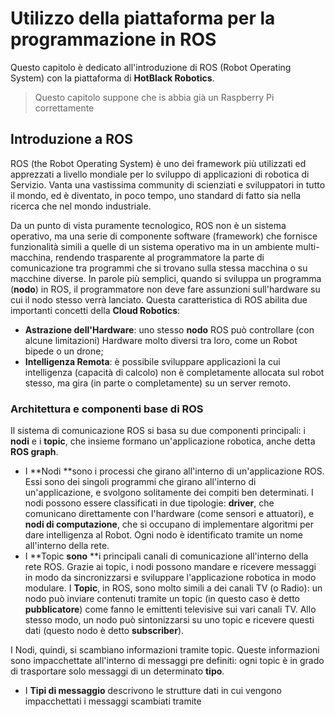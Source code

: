 # Utilizzo della piattaforma per la programmazione in ROS

Questo capitolo è dedicato all'introduzione di ROS \(Robot Operating System\) con la piattaforma di **HotBlack Robotics**.

> Questo capitolo suppone che is abbia già un Raspberry Pi correttamente

## Introduzione a ROS

ROS \(the Robot Operating System\) è uno dei framework più utilizzati ed apprezzati a livello mondiale per lo sviluppo di applicazioni di robotica di Servizio. Vanta una vastissima community di scienziati e sviluppatori in tutto il mondo, ed è diventato, in poco tempo, uno standard di fatto sia nella ricerca che nel mondo industriale.

Da un punto di vista puramente tecnologico, ROS non è un sistema operativo, ma una serie di componente software \(framework\) che fornisce funzionalità simili a quelle di un sistema operativo ma in un ambiente multi-macchina, rendendo trasparente al programmatore la parte di comunicazione tra programmi che si trovano sulla stessa macchina o su macchine diverse. In parole più semplici, quando si sviluppa un programma \(**nodo**\) in ROS, il programmatore non deve fare assunzioni sull'hardware su cui il nodo stesso verrà lanciato. Questa caratteristica di ROS abilita due importanti concetti della **Cloud Robotics**:

* **Astrazione dell'Hardware**: uno stesso **nodo** ROS può controllare \(con alcune limitazioni\) Hardware molto diversi tra loro, come un Robot bipede o un drone;
* **Intelligenza Remota**: è possibile sviluppare applicazioni la cui intelligenza \(capacità di calcolo\) non è completamente allocata sul robot stesso, ma gira \(in parte o completamente\) su un server remoto.

### Architettura e componenti base di ROS

Il sistema di comunicazione ROS si basa su due componenti principali: i **nodi** e i **topic**, che insieme formano un'applicazione robotica, anche detta **ROS graph**.

* I **Nodi **sono i processi che girano all'interno di un'applicazione ROS. Essi sono dei singoli programmi che girano all'interno di un'applicazione, e svolgono solitamente dei compiti ben determinati. I nodi possono essere classificati in due tipologie: **driver**, che comunicano direttamente con l'hardware \(come sensori e attuatori\), e **nodi di computazione**, che si occupano di implementare algoritmi per dare intelligenza al Robot. Ogni nodo è identificato tramite un nome all'interno della rete.
* I **Topic **sono** **i principali canali di comunicazione all'interno della rete ROS. Grazie ai topic, i nodi possono mandare e ricevere messaggi in modo da sincronizzarsi e sviluppare l'applicazione robotica in modo modulare. I **Topic**, in ROS, sono molto simili a dei canali TV \(o Radio\): un nodo può inviare contenuti tramite un topic \(in questo caso è detto **pubblicatore**\) come fanno le emittenti televisive sui vari canali TV. Allo stesso modo, un nodo può sintonizzarsi su uno topic e ricevere questi dati \(questo nodo è detto **subscriber**\).

I Nodi, quindi, si scambiano informazioni tramite topic. Queste informazioni sono impacchettate all'interno di messaggi pre definiti: ogni topic è in grado di trasportare solo messaggi di un determinato **tipo**.

* I **Tipi di messaggio** descrivono le strutture dati in cui vengono impacchettati i messaggi scambiati tramite 



